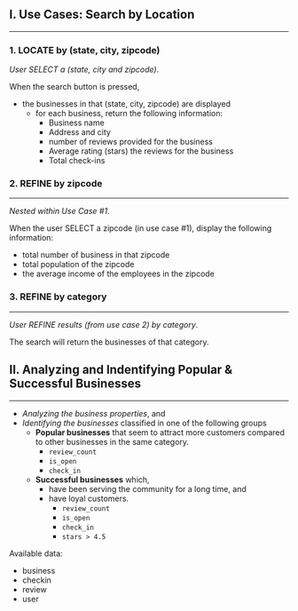 ## I. Use Cases: Search by Location
---
### 1. LOCATE by (state, city, zipcode)
*User SELECT a (state, city and zipcode)*.

When the search button is pressed,
- the businesses in that (state, city, zipcode) are displayed
	- for each business,  return the following information:
		- Business name
		- Address and city
		- number of reviews provided for the business
		- Average rating (stars) the reviews for the business
		- Total check-ins


### 2. REFINE by zipcode
---
*Nested within Use Case #1*.

When the user SELECT a zipcode (in use case #1), display the following information:
- total number of business in that zipcode
- total population of the zipcode
- the average income of the employees in the zipcode


### 3. REFINE by category
---
*User REFINE results (from use case 2) by category*.

The search will return the businesses of that category.


## II. Analyzing and Indentifying Popular & Successful Businesses
---
- *Analyzing the business properties*, and
- *Identifying the businesses* classified in one of the following groups
	- **Popular businesses** that seem to attract more customers compared to other businesses in the same category.
		- `review_count`
		- `is_open`
		- `check_in`
	- **Successful businesses** which,
		- have been serving the community for a long time, and
		- have loyal customers.
			- `review_count`
			- `is_open`
			- `check_in`
			- `stars > 4.5`

Available data:
- business
- checkin
- review
- user